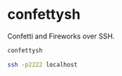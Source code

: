 # confettysh

Confetti and Fireworks over SSH.

```sh
confettysh
```

```sh
ssh -p2222 localhost
```
